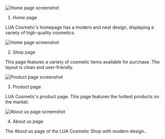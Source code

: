 ![Home page screenshot](Homepage_screenshot.png)

 1. Home page
   
LUA Cosmetic's homepage has a modern and neat design, displaying a variety of high-quality cosmetics.

![Home page screenshot](Shoppage_screenshot.png)

 2. Shop page
   
This page features a variety of cosmetic items available for purchase. The layout is clean and user-friendly.

![Product page screenshot](Productpage_screenshot.png)

 3. Product page
   
LUA Cosmetic's product page. This page features the hottest products on the market.

![About us page screenshot](AboutUs_screenshot)

 4. About us page
   
The About us page of the LUA Cosmetic Shop with modern design..